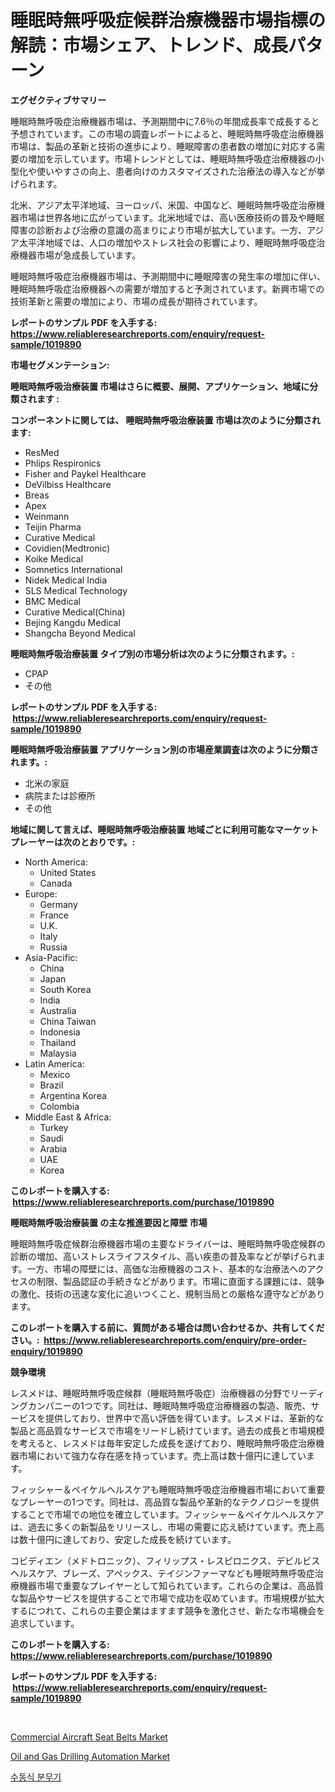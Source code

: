 <p><h1>睡眠時無呼吸症候群治療機器市場指標の解読：市場シェア、トレンド、成長パターン</h1></p><p><strong>エグゼクティブサマリー</strong></p>
<p><p>睡眠時無呼吸症治療機器市場は、予測期間中に7.6％の年間成長率で成長すると予想されています。この市場の調査レポートによると、睡眠時無呼吸症治療機器市場は、製品の革新と技術の進歩により、睡眠障害の患者数の増加に対応する需要の増加を示しています。市場トレンドとしては、睡眠時無呼吸症治療機器の小型化や使いやすさの向上、患者向けのカスタマイズされた治療法の導入などが挙げられます。</p><p>北米、アジア太平洋地域、ヨーロッパ、米国、中国など、睡眠時無呼吸症治療機器市場は世界各地に広がっています。北米地域では、高い医療技術の普及や睡眠障害の診断および治療の意識の高まりにより市場が拡大しています。一方、アジア太平洋地域では、人口の増加やストレス社会の影響により、睡眠時無呼吸症治療機器市場が急成長しています。</p><p>睡眠時無呼吸症治療機器市場は、予測期間中に睡眠障害の発生率の増加に伴い、睡眠時無呼吸症治療機器への需要が増加すると予測されています。新興市場での技術革新と需要の増加により、市場の成長が期待されています。</p></p>
<p><strong>レポートのサンプル PDF を入手する: <a href="https://www.reliableresearchreports.com/enquiry/request-sample/1019890">https://www.reliableresearchreports.com/enquiry/request-sample/1019890</a></strong></p>
<p><strong>市場セグメンテーション:</strong></p>
<p><strong> 睡眠時無呼吸治療装置 市場はさらに概要、展開、アプリケーション、地域に分類されます :</strong></p>
<p><strong>コンポーネントに関しては、 睡眠時無呼吸治療装置 市場は次のように分類されます: &nbsp;</strong></p>
<p><ul><li>ResMed</li><li>Phlips Respironics</li><li>Fisher and Paykel Healthcare</li><li>DeVilbiss Healthcare</li><li>Breas</li><li>Apex</li><li>Weinmann</li><li>Teijin Pharma</li><li>Curative Medical</li><li>Covidien(Medtronic)</li><li>Koike Medical</li><li>Somnetics International</li><li>Nidek Medical India</li><li>SLS Medical Technology</li><li>BMC Medical</li><li>Curative Medical(China)</li><li>Bejing Kangdu Medical</li><li>Shangcha Beyond Medical</li></ul></p>
<p><strong> 睡眠時無呼吸治療装置 タイプ別の市場分析は次のように分類されます。:</strong></p>
<p><ul><li>CPAP</li><li>その他</li></ul></p>
<p><strong>レポートのサンプル PDF を入手する: &nbsp;<a href="https://www.reliableresearchreports.com/enquiry/request-sample/1019890">https://www.reliableresearchreports.com/enquiry/request-sample/1019890</a></strong></p>
<p><strong> 睡眠時無呼吸治療装置 アプリケーション別の市場産業調査は次のように分類されます。:</strong></p>
<p><ul><li>北米の家庭</li><li>病院または診療所</li><li>その他</li></ul></p>
<p><strong>地域に関して言えば、睡眠時無呼吸治療装置 地域ごとに利用可能なマーケットプレーヤーは次のとおりです。:</strong></p>
<p><ul>
    <li>
        North America:
        <ul>
            <li>United States</li>
            <li>Canada</li>
        </ul>
    </li>
    <li>
        Europe:
        <ul>
            <li>Germany</li>
            <li>France</li>
            <li>U.K.</li>
            <li>Italy</li>
            <li>Russia</li>
        </ul>
    </li>
    <li>
        Asia-Pacific:
        <ul>
            <li>China</li>
            <li>Japan</li>
            <li>South Korea</li>
            <li>India</li>
            <li>Australia</li>
            <li>China Taiwan</li>
            <li>Indonesia</li>
            <li>Thailand</li>
            <li>Malaysia</li>
        </ul>
    </li>
    <li>
        Latin America:
        <ul>
            <li>Mexico</li>
            <li>Brazil</li>
            <li>Argentina Korea</li>
            <li>Colombia</li>
        </ul>
    </li>
    <li>
        Middle East & Africa:
        <ul>
            <li>Turkey</li>
            <li>Saudi</li>
            <li>Arabia</li>
            <li>UAE</li>
            <li>Korea</li>
        </ul>
    </li>
    </ul></p>
<p><strong>このレポートを購入する: &nbsp;<a href="https://www.reliableresearchreports.com/purchase/1019890">https://www.reliableresearchreports.com/purchase/1019890</a></strong></p>
<p><strong>睡眠時無呼吸治療装置 の主な推進要因と障壁 市場</strong></p>
<p><p>睡眠時無呼吸症候群治療機器市場の主要なドライバーは、睡眠時無呼吸症候群の診断の増加、高いストレスライフスタイル、高い疾患の普及率などが挙げられます。一方、市場の障壁には、高価な治療機器のコスト、基本的な治療法へのアクセスの制限、製品認証の手続きなどがあります。市場に直面する課題には、競争の激化、技術の迅速な変化に追いつくこと、規制当局との厳格な遵守などがあります。</p></p>
<p><strong>このレポートを購入する前に、質問がある場合は問い合わせるか、共有してください。:&nbsp; <a href="https://www.reliableresearchreports.com/enquiry/pre-order-enquiry/1019890">https://www.reliableresearchreports.com/enquiry/pre-order-enquiry/1019890</a></strong></p>
<p><strong>競争環境</strong></p>
<p><p>レスメドは、睡眠時無呼吸症候群（睡眠時無呼吸症）治療機器の分野でリーディングカンパニーの1つです。同社は、睡眠時無呼吸症治療機器の製造、販売、サービスを提供しており、世界中で高い評価を得ています。レスメドは、革新的な製品と高品質なサービスで市場をリードし続けています。過去の成長と市場規模を考えると、レスメドは毎年安定した成長を遂げており、睡眠時無呼吸症治療機器市場において強力な存在感を持っています。売上高は数十億円に達しています。</p><p>フィッシャー＆ペイケルヘルスケアも睡眠時無呼吸症治療機器市場において重要なプレーヤーの1つです。同社は、高品質な製品や革新的なテクノロジーを提供することで市場での地位を確立しています。フィッシャー＆ペイケルヘルスケアは、過去に多くの新製品をリリースし、市場の需要に応え続けています。売上高は数十億円に達しており、安定した成長を続けています。</p><p>コビディエン（メドトロニック）、フィリップス・レスピロニクス、デビルビスヘルスケア、ブレーズ、アペックス、テイジンファーマなども睡眠時無呼吸症治療機器市場で重要なプレイヤーとして知られています。これらの企業は、高品質な製品やサービスを提供することで市場で成功を収めています。市場規模が拡大するにつれて、これらの主要企業はますます競争を激化させ、新たな市場機会を追求しています。</p></p>
<p><strong>このレポートを購入する: &nbsp; <a href="https://www.reliableresearchreports.com/purchase/1019890">https://www.reliableresearchreports.com/purchase/1019890</a></strong></p>
<p><strong>レポートのサンプル PDF を入手する: &nbsp;<a href="https://www.reliableresearchreports.com/enquiry/request-sample/1019890">https://www.reliableresearchreports.com/enquiry/request-sample/1019890</a></strong><strong></strong></p>
<p>&nbsp;</p>
<p><p><a href="https://view.publitas.com/reportprime-1/commercial-aircraft-seat-belts-market-size-and-examines-its-market-scope-with-a-primary-focus-on-growth-opportunities-and-forecasted-trends-spanning-from-2023-to-2030/">Commercial Aircraft Seat Belts Market</a></p><p><a href="https://view.publitas.com/reportprime-1/oil-and-gas-drilling-automation-market-with-the-goal-of-estimating-the-market-size-and-future-growth-potential-of-various-market-segments-based-on-component-applications-end-user-and-region/">Oil and Gas Drilling Automation Market</a></p><p><a href="https://medium.com/@evelin_theprince/%EC%88%98%EB%8F%99%EC%8B%9D-%EC%8A%A4%ED%94%84%EB%A0%88%EC%9D%B4-%EA%B1%B4%EC%8B%9D-%EC%9C%A0%ED%98%95-%EC%9D%91%EC%9A%A9-%EB%B0%8F-%EC%A7%80%EB%A6%AC%EC%97%90-%EB%8C%80%ED%95%9C-%ED%8F%AC%EA%B4%84%EC%A0%81-%ED%8F%89%EA%B0%80-64cff69104dd">수동식 분무기</a></p></p>